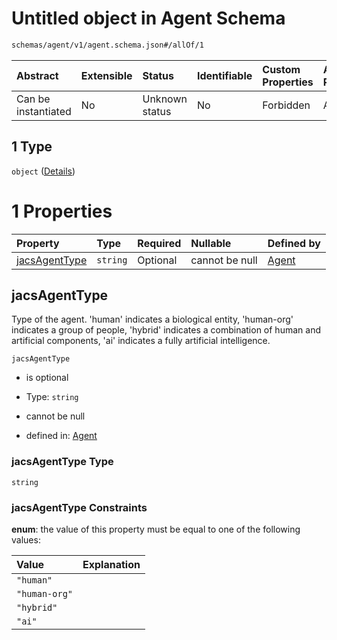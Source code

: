 # Untitled object in Agent Schema

```txt
schemas/agent/v1/agent.schema.json#/allOf/1
```



| Abstract            | Extensible | Status         | Identifiable | Custom Properties | Additional Properties | Access Restrictions | Defined In                                                                                                      |
| :------------------ | :--------- | :------------- | :----------- | :---------------- | :-------------------- | :------------------ | :-------------------------------------------------------------------------------------------------------------- |
| Can be instantiated | No         | Unknown status | No           | Forbidden         | Allowed               | none                | [agent.schema.json\*](../../https:/hai.ai/schemas/=./schemas/agent/v1/agent.schema.json "open original schema") |

## 1 Type

`object` ([Details](agent-allof-1.md))

# 1 Properties

| Property                        | Type     | Required | Nullable       | Defined by                                                                                                                |
| :------------------------------ | :------- | :------- | :------------- | :------------------------------------------------------------------------------------------------------------------------ |
| [jacsAgentType](#jacsagenttype) | `string` | Optional | cannot be null | [Agent](agent-allof-1-properties-jacsagenttype.md "schemas/agent/v1/agent.schema.json#/allOf/1/properties/jacsAgentType") |

## jacsAgentType

Type of the agent. 'human' indicates a biological entity, 'human-org' indicates a group of people, 'hybrid' indicates a combination of human and artificial components, 'ai' indicates a fully artificial intelligence.

`jacsAgentType`

* is optional

* Type: `string`

* cannot be null

* defined in: [Agent](agent-allof-1-properties-jacsagenttype.md "schemas/agent/v1/agent.schema.json#/allOf/1/properties/jacsAgentType")

### jacsAgentType Type

`string`

### jacsAgentType Constraints

**enum**: the value of this property must be equal to one of the following values:

| Value         | Explanation |
| :------------ | :---------- |
| `"human"`     |             |
| `"human-org"` |             |
| `"hybrid"`    |             |
| `"ai"`        |             |
